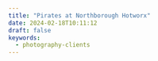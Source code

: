 ```yaml
---
title: "Pirates at Northborough Hotworx"
date: 2024-02-18T10:11:12
draft: false
keywords:
  - photography-clients
---
```

